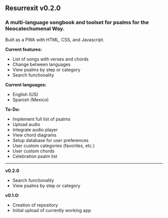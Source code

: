 ## Resurrexit v0.2.0
### A multi-language songbook and toolset for psalms for the Neocatechumenal Way.
Built as a PWA with HTML, CSS, and Javascript.

**Current features:**
- List of songs with verses and chords
- Change between languages
- View psalms by step or category
- Search functionality

**Current languages:**
- English (US)
- Spanish (Mexico)

**To-Do:**
- Implement full list of psalms
- Upload audio
- Integrate audio player
- View chord diagrams
- Setup database for user preferences
- User custom categories (favorites, etc.)
- User custom chords
- Celebration psalm list

---

**v0.2.0**
- Search functionality
- View psalms by step or category

**v0.1.0:**
- Creation of repository
- Initial upload of currently working app
